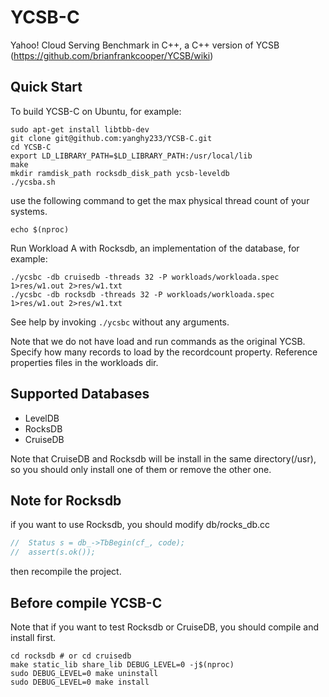 # YCSB-C

Yahoo! Cloud Serving Benchmark in C++, a C++ version of YCSB (https://github.com/brianfrankcooper/YCSB/wiki)

## Quick Start

To build YCSB-C on Ubuntu, for example:

```
sudo apt-get install libtbb-dev
git clone git@github.com:yanghy233/YCSB-C.git
cd YCSB-C
export LD_LIBRARY_PATH=$LD_LIBRARY_PATH:/usr/local/lib
make
mkdir ramdisk_path rocksdb_disk_path ycsb-leveldb
./ycsba.sh
```

use the following command to get the max physical thread count of your systems.
```shell
echo $(nproc)
```

Run Workload A with Rocksdb, an implementation of the database,
for example:
```
./ycsbc -db cruisedb -threads 32 -P workloads/workloada.spec 1>res/w1.out 2>res/w1.txt
./ycsbc -db rocksdb -threads 32 -P workloads/workloada.spec 1>res/w1.out 2>res/w1.txt
```

See help by invoking `./ycsbc` without any arguments.

Note that we do not have load and run commands as the original YCSB. Specify
how many records to load by the recordcount property. Reference properties
files in the workloads dir.

## Supported Databases
- LevelDB
- RocksDB
- CruiseDB

Note that CruiseDB and Rocksdb will be install in the same directory(/usr),
so you should only install one of them or remove the other one.

## Note for Rocksdb
if you want to use Rocksdb, you should modify db/rocks_db.cc
```c++
//  Status s = db_->TbBegin(cf_, code);
//  assert(s.ok());
```
then recompile the project.

## Before compile YCSB-C
Note that if you want to test Rocksdb or CruiseDB,
you should compile and install first.
```shell
cd rocksdb # or cd cruisedb
make static_lib share_lib DEBUG_LEVEL=0 -j$(nproc)
sudo DEBUG_LEVEL=0 make uninstall
sudo DEBUG_LEVEL=0 make install
```
